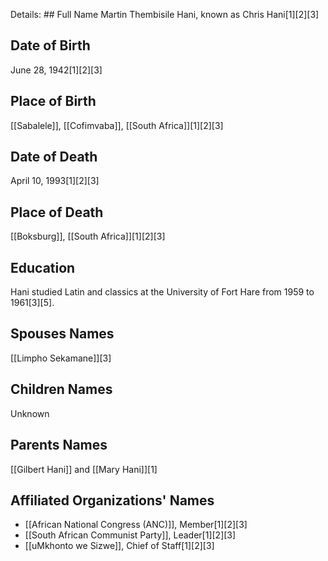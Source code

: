 Details: ## Full Name
Martin Thembisile Hani, known as Chris Hani[1][2][3]

## Date of Birth
June 28, 1942[1][2][3]

## Place of Birth
[[Sabalele]], [[Cofimvaba]], [[South Africa]][1][2][3]

## Date of Death
April 10, 1993[1][2][3]

## Place of Death
[[Boksburg]], [[South Africa]][1][2][3]

## Education
Hani studied Latin and classics at the University of Fort Hare from 1959 to 1961[3][5]. 

## Spouses Names
[[Limpho Sekamane]][3]

## Children Names
Unknown

## Parents Names
[[Gilbert Hani]] and [[Mary Hani]][1]

## Affiliated Organizations' Names
- [[African National Congress (ANC)]], Member[1][2][3]
- [[South African Communist Party]], Leader[1][2][3]
- [[uMkhonto we Sizwe]], Chief of Staff[1][2][3]

